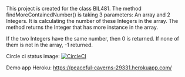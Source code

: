 This project is created for the class BIL481. 
The method findMoreContainedNumber() is taking 3 parameters: An array and 2 Integers. It is calculating the number of these Integers in the array. The method returns the Integer that has more instance in the array.

If the two Integers have the same number, then 0 is returned. If none of them is not in the array, -1 returned.

Circle ci status image: [![CircleCI](https://circleci.com/gh/eladogruyol/webApp/tree/main.svg?style=svg)](https://circleci.com/gh/eladogruyol/webApp/tree/main)

Demo app Heroku: https://peaceful-caverns-29331.herokuapp.com/